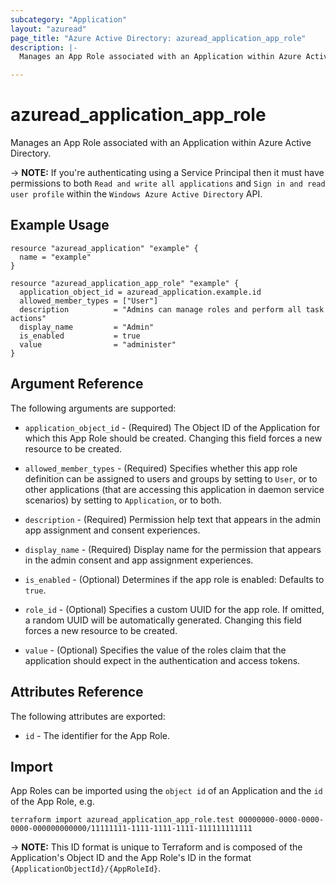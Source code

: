 ```yaml
---
subcategory: "Application"
layout: "azuread"
page_title: "Azure Active Directory: azuread_application_app_role"
description: |-
  Manages an App Role associated with an Application within Azure Active Directory.

---
```


# azuread_application_app_role

Manages an App Role associated with an Application within Azure Active Directory.

-> **NOTE:** If you're authenticating using a Service Principal then it must have permissions to both `Read and write all applications` and `Sign in and read user profile` within the `Windows Azure Active Directory` API.

## Example Usage

```hcl
resource "azuread_application" "example" {
  name = "example"
}

resource "azuread_application_app_role" "example" {
  application_object_id = azuread_application.example.id
  allowed_member_types = ["User"]
  description          = "Admins can manage roles and perform all task actions"
  display_name         = "Admin"
  is_enabled           = true
  value                = "administer"
}
```

## Argument Reference

The following arguments are supported:

* `application_object_id` - (Required) The Object ID of the Application for which this App Role should be created. Changing this field forces a new resource to be created.

* `allowed_member_types` - (Required) Specifies whether this app role definition can be assigned to users and groups by setting to `User`, or to other applications (that are accessing this application in daemon service scenarios) by setting to `Application`, or to both.

* `description` - (Required) Permission help text that appears in the admin app assignment and consent experiences.

* `display_name` - (Required) Display name for the permission that appears in the admin consent and app assignment experiences.

* `is_enabled` - (Optional) Determines if the app role is enabled: Defaults to `true`.

* `role_id` - (Optional) Specifies a custom UUID for the app role. If omitted, a random UUID will be automatically generated. Changing this field forces a new resource to be created.

* `value` - (Optional) Specifies the value of the roles claim that the application should expect in the authentication and access tokens.


## Attributes Reference

The following attributes are exported:

* `id` - The identifier for the App Role.

## Import

App Roles can be imported using the `object id` of an Application and the `id` of the App Role, e.g.

```shell
terraform import azuread_application_app_role.test 00000000-0000-0000-0000-000000000000/11111111-1111-1111-1111-111111111111
```

-> **NOTE:** This ID format is unique to Terraform and is composed of the Application's Object ID and the App Role's ID in the format `{ApplicationObjectId}/{AppRoleId}`.
